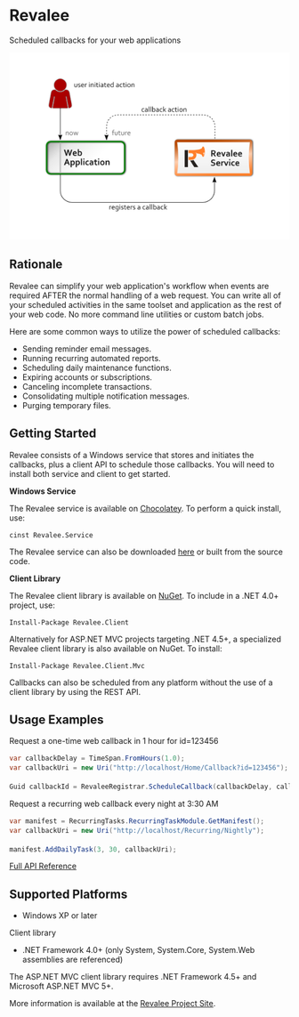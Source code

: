 Revalee
=======

Scheduled callbacks for your web applications

![Workflow Diagram](Diagram.png?raw=true)

Rationale
---------

Revalee can simplify your web application's workflow when events are required AFTER the normal handling of a web request. You can write all of your scheduled activities in the same toolset and application as the rest of your web code. No more command line utilities or custom batch jobs. 

Here are some common ways to utilize the power of scheduled callbacks:

*   Sending reminder email messages.
*   Running recurring automated reports.
*   Scheduling daily maintenance functions.
*   Expiring accounts or subscriptions.
*   Canceling incomplete transactions.
*   Consolidating multiple notification messages.
*   Purging temporary files.

Getting Started
---------------

Revalee consists of a Windows service that stores and initiates the callbacks, plus a client API to schedule those callbacks. You will need to install both service and client to get started.

**Windows Service**

The Revalee service is available on [Chocolatey](http://chocolatey.org). To perform a quick install, use:

```
cinst Revalee.Service
```

The Revalee service can also be downloaded [here](http://revalee.sageanalytic.com#Download) or built from the source code.

**Client Library**

The Revalee client library is available on [NuGet](http://www.nuget.org). To include in a .NET 4.0+ project, use:

```
Install-Package Revalee.Client
```


Alternatively for ASP.NET MVC projects targeting .NET 4.5+, a specialized Revalee client library is also available on NuGet. To install:

```
Install-Package Revalee.Client.Mvc
```

Callbacks can also be scheduled from any platform without the use of a client library by using the REST API.

Usage Examples
--------------

Request a one-time web callback in 1 hour for id=123456

```c#
var callbackDelay = TimeSpan.FromHours(1.0);
var callbackUri = new Uri("http://localhost/Home/Callback?id=123456");

Guid callbackId = RevaleeRegistrar.ScheduleCallback(callbackDelay, callbackUri);
```

Request a recurring web callback every night at 3:30 AM

```c#
var manifest = RecurringTasks.RecurringTaskModule.GetManifest();
var callbackUri = new Uri("http://localhost/Recurring/Nightly");

manifest.AddDailyTask(3, 30, callbackUri);
```

[Full API Reference](http://revalee.sageanalytic.com/Help/index.html)

Supported Platforms
-------------------
*  Windows XP or later

Client library

*  .NET Framework 4.0+ (only System, System.Core, System.Web assemblies are referenced)

The ASP.NET MVC client library requires .NET Framework 4.5+ and Microsoft ASP.NET MVC 5+.


More information is available at the [Revalee Project Site](http://revalee.sageanalytic.com).
